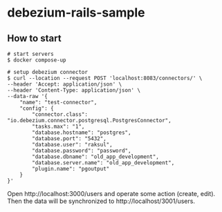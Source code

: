 # debezium-rails-sample
## How to start
```shell
# start servers
$ docker compose-up

# setup debezium connector
$ curl --location --request POST 'localhost:8083/connectors/' \
--header 'Accept: application/json' \
--header 'Content-Type: application/json' \
--data-raw '{
    "name": "test-connector",
    "config": {
        "connector.class": "io.debezium.connector.postgresql.PostgresConnector",
        "tasks.max": "1",
        "database.hostname": "postgres",
        "database.port": "5432",
        "database.user": "raksul",
        "database.password": "password",
        "database.dbname": "old_app_development",
        "database.server.name": "old_app_development",
        "plugin.name": "pgoutput"
    }
}'
```
Open http://localhost:3000/users and operate some action (create, edit).
Then the data will be synchronized to http://localhost/3001/users.